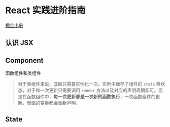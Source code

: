 # React 实践进阶指南

[掘金小册](https://juejin.cn/book/6945998773818490884)

## 认识 JSX

## Component

函数组件和类组件

> 对于类组件来说，底层只需要实例化一次，实例中保存了组件的 `state` 等状态，对于每一次更新只需要调用 `render` 方法以及对应的声明周期即可。但是在函数组件中，**每一次更新都是一次新的函数执行**，一次函数组件的更新，里面的变量都会重新声明。

## State
